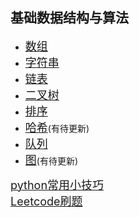 ## 基础数据结构与算法


- [<font size=+1>数组</font>](./ch1-Array)
- [<font size=+1>字符串</font>](./ch2-str)
- [<font size=+1>链表</font>](./ch3-LinkedList)
- [<font size=+1>二叉树</font>](./ch4-BinaryTree)
- [<font size=+1>排序</font>](./ch5-Sort)
- [<font size=+1>哈希</font>](./ch6-Hash)(有待更新)
- [<font size=+1>队列</font>](./ch7-Queue)
- [<font size=+1>图</font>](./ch8-Graph)(有待更新)


[<font size=+1>python常用小技巧</font>](./python小技巧.md)  
[<font size=+1>Leetcode刷题</font>](./Leetcode)
